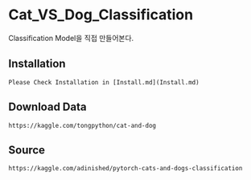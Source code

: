 # Cat_VS_Dog_Classification
Classification Model을 직접 만들어본다.

## Installation
```
Please Check Installation in [Install.md](Install.md)
```

## Download Data
```
https://kaggle.com/tongpython/cat-and-dog
```

## Source
```
https://kaggle.com/adinished/pytorch-cats-and-dogs-classification
```